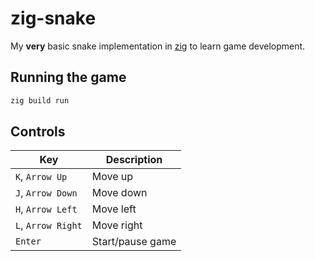 # zig-snake

My **very** basic snake implementation in [zig](https://ziglang.org/) to learn game development.

## Running the game

```sh
zig build run
```

## Controls

| Key                | Description      |
| ------------------ | ---------------- |
| `K`, `Arrow Up`    | Move up          |
| `J`, `Arrow Down`  | Move down        |
| `H`, `Arrow Left`  | Move left        |
| `L`, `Arrow Right` | Move right       |
| `Enter`            | Start/pause game |
